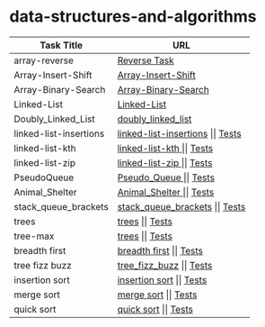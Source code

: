 # data-structures-and-algorithms



| Task Title          | URL                                                                                                                                                     |
|---------------------|---------------------------------------------------------------------------------------------------------------------------------------------------------|
| array-reverse       | [Reverse Task](https://github.com/Mohammad99Azim/data-structures-and-algorithms/blob/main/array-reverse/README.md)                                      |
| Array-Insert-Shift  | [Array-Insert-Shift](https://github.com/Mohammad99Azim/data-structures-and-algorithms/blob/main/array-insert-shift/README.md)                           |
| Array-Binary-Search | [Array-Binary-Search](https://github.com/Mohammad99Azim/data-structures-and-algorithms/blob/main/array-binary-search/README.md)                         |
| Linked-List         | [Linked-List](https://github.com/Mohammad99Azim/data-structures-and-algorithms/blob/main/linked_list_project/README.md)                                 |
| Doubly_Linked_List  | [doubly_linked_list](https://github.com/Mohammad99Azim/data-structures-and-algorithms/blob/main/doubly_linked_list/doubly_linked_list.py)               |
| linked-list-insertions  | [linked-list-insertions](https://github.com/Mohammad99Azim/data-structures-and-algorithms/blob/main/linked_list_insertions/README.md) \|\| [Tests](https://github.com/Mohammad99Azim/data-structures-and-algorithms/blob/main/tests/test_linked_list_insertions.py)   |
| linked-list-kth        | [linked-list-kth ](https://github.com/Mohammad99Azim/data-structures-and-algorithms/blob/main/linked_list_kth/README.md) \|\| [Tests](https://github.com/Mohammad99Azim/data-structures-and-algorithms/blob/main/tests/test_kth_from_end.py)   |
| linked-list-zip        | [linked-list-zip ](https://github.com/Mohammad99Azim/data-structures-and-algorithms/blob/main/linked_list_zip/README.md) \|\| [Tests](https://github.com/Mohammad99Azim/data-structures-and-algorithms/blob/main/tests/test_linked_list_zip.py)   |
| PseudoQueue        | [Pseudo_Queue ](https://github.com/Mohammad99Azim/data-structures-and-algorithms/blob/main/stack_queue_pseudo/README.md) \|\| [Tests](https://github.com/Mohammad99Azim/data-structures-and-algorithms/blob/main/tests/test_stack_queue_pseudo.py)   |
| Animal_Shelter        | [Animal_Shelter ](https://github.com/Mohammad99Azim/data-structures-and-algorithms/blob/main/Animal_Shelter/README.md) \|\| [Tests](https://github.com/Mohammad99Azim/data-structures-and-algorithms/blob/main/tests/test_animal_shelter.py)   |
| stack_queue_brackets| [stack_queue_brackets](https://github.com/Mohammad99Azim/data-structures-and-algorithms/blob/main/stack_queue_brackets/README.md) \|\| [Tests](https://github.com/Mohammad99Azim/data-structures-and-algorithms/blob/main/tests/test_stack_brackets.py)   |
| trees | [trees](https://github.com/Mohammad99Azim/data-structures-and-algorithms/blob/main/trees/README.md) \|\| [Tests](https://github.com/Mohammad99Azim/data-structures-and-algorithms/blob/main/tests/test_trees_pre_in_post_order_add_contain.py)   |
| tree-max | [trees](https://github.com/Mohammad99Azim/data-structures-and-algorithms/blob/main/tree_max/README.md) \|\| [Tests](https://github.com/Mohammad99Azim/data-structures-and-algorithms/blob/main/tests/test_tree_max.py)   |
| breadth first | [breadth first](https://github.com/Mohammad99Azim/data-structures-and-algorithms/blob/main/tree_breadth_first/README.md) \|\| [Tests](https://github.com/Mohammad99Azim/data-structures-and-algorithms/blob/main/tests/test_breadth_first.py)   |
| tree fizz buzz | [tree_fizz_buzz](https://github.com/Mohammad99Azim/data-structures-and-algorithms/blob/main/tree_fizz_buzz/README.md) \|\| [Tests](https://github.com/Mohammad99Azim/data-structures-and-algorithms/blob/main/tests/test_fizz_buzz.py)   |
| insertion sort | [insertion sort](https://github.com/Mohammad99Azim/data-structures-and-algorithms/blob/main/sorting/insertion/README.md) \|\| [Tests](https://github.com/Mohammad99Azim/data-structures-and-algorithms/blob/main/tests/test_Insertion_Sort.py)   |
| merge sort | [merge sort](https://github.com/Mohammad99Azim/data-structures-and-algorithms/blob/main/sorting/merge/README.md) \|\| [Tests](https://github.com/Mohammad99Azim/data-structures-and-algorithms/blob/main/tests/test_Merge_sort.py)   |
| quick sort | [quick sort](https://github.com/Mohammad99Azim/data-structures-and-algorithms/blob/main/sorting/quick/README.md) \|\| [Tests](https://github.com/Mohammad99Azim/data-structures-and-algorithms/blob/main/tests/test_Quick_sort.py)   |





